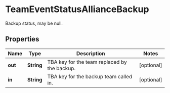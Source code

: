 

# TeamEventStatusAllianceBackup

Backup status, may be null.
## Properties

Name | Type | Description | Notes
------------ | ------------- | ------------- | -------------
**out** | **String** | TBA key for the team replaced by the backup. |  [optional]
**in** | **String** | TBA key for the backup team called in. |  [optional]



